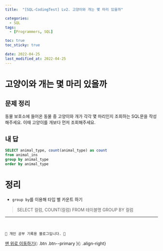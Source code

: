 ```yaml
---
title:  "[SQL-CodingTest] Lv2. 고양이와 개는 몇 마리 있을까"

categories:
  - SQL
tags:
  - [Programmers, SQL]

toc: true
toc_sticky: true
 
date: 2022-04-25
last_modified_at: 2022-04-25
---
```


# 고양이와 개는 몇 마리 있을까
## 문제 정리
동물 보호소에 들어온 동물 중 고양이와 개가 각각 몇 마리인지 조회하는 SQL문을 작성해주세요. 이때 고양이를 개보다 먼저 조회해주세요.
## 내 답
```sql
SELECT animal_type, count(animal_type) as count 
from animal_ins 
group by animal_type 
order by animal_type
```
# 정리
- `group by`를 이용해 타입 별 카운트 하기
> SELECT 컬럼, COUNT(컬럼) FROM 테이블명 GROUP BY 컬럼

***
<br>

    💛 개인 공부 기록용 블로그입니다. 👻

[맨 위로 이동하기](#){: .btn .btn--primary }{: .align-right}